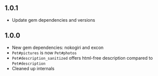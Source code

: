 1.0.1
-----
* Update gem dependencies and versions

1.0.0
-----
* New gem dependencies: nokogiri and excon
* `Pet#pictures` is now `Pet#photos`
* `Pet#description_sanitized` offers html-free description compared to `Pet#description`
* Cleaned up internals
